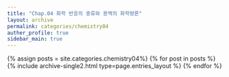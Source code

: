 ```yaml
---
title: "Chap.04 화학 반응의 종류와 용액의 화학량론"
layout: archive
permalink: categories/chemistry04
auther_profile: true
sidebar_main: true
---
```


{% assign posts = site.categories.chemistry04%}
{% for post in posts %} {% include archive-single2.html type=page.entries_layout %} {% endfor %}
